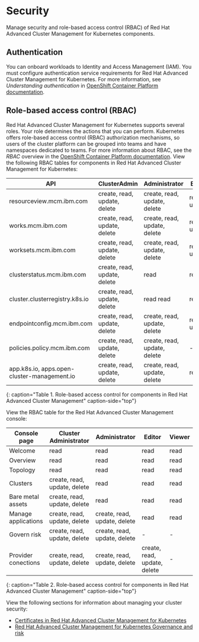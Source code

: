 # Security

Manage security and role-based access control (RBAC) of Red Hat Advanced Cluster Management for Kubernetes components.

## Authentication

You can onboard workloads to Identity and Access Management (IAM). You must configure authentication service requirements for  Red Hat Advanced Cluster Management for Kubernetes. For more information, see _Understanding authentication_ in [OpenShift Container Platform documentation](https://docs.openshift.com/container-platform/4.3/authentication/understanding-authentication.html).

## Role-based access control (RBAC)

Red Hat Advanced Cluster Management for Kubernetes supports several roles. Your role determines the actions that you can perform. Kubernetes offers role-based access control (RBAC) authorization mechanisms, so users of the cluster platform can be grouped into teams and have namespaces dedicated to teams. For more information about RBAC, see the _RBAC_ overview in the [OpenShift Container Platform documentation](https://docs.openshift.com/container-platform/4.3/authentication/using-rbac.html). View the following RBAC tables for components in Red Hat Advanced Cluster Management for Kubernetes:

| API | ClusterAdmin | Administrator | Editor | Viewer |
|-----|--------------|---------------|--------|--------|
|resourceview.mcm.ibm.com 	|create, read, update, delete 	|create, read, update, delete 	|read, update 	|read|
|works.mcm.ibm.com 	|create, read, update, delete 	|create, read, update, delete 	| read, update	| read |
|worksets.mcm.ibm.com 	|create, read, update, delete 	|create, read, update, delete 	| read, update	| read |
|clusterstatus.mcm.ibm.com 	|create, read, update, delete 	| read 	| read |	read |
|cluster.clusterregistry.k8s.io 	|create, read, update, delete 	| read 	 read |	read |
|endpointconfig.mcm.ibm.com 	|create, read, update, delete 	|create, read, update, delete 	| read, update	| read |
| policies.policy.mcm.ibm.com| create, read, update, delete     |create, read, update, delete     | -     | -     |
|app.k8s.io, apps.open-cluster-management.io| create, read, update, delete 	|create, read, update, delete| read	| read |
{: caption="Table 1. Role-based access control for components in Red Hat Advanced Cluster Management" caption-side="top"}

View the RBAC table for the Red Hat Advanced Cluster Management console:

| Console page | Cluster Administrator | Administrator | Editor | Viewer |
|--------|--------------|-------|--------|--------|
|Welcome    | read     | read    | read   | read     |
|Overview 	 | read 	 | read  	 | read	 | read |
|Topology 	 | read 	 | read 	 | read 	 | read |
|Clusters 	 |create, read, update, delete 	 | read 	 | 	read 	 | read |
|Bare metal assets | 	create, read, update, delete 	 | read 	 | read | read |
|Manage applications 	 |create, read, update, delete 	 |create, read, update, delete 	 | read   | read |
|Govern risk 	 |create, read, update, delete 	 |create, read, update, delete 	 |- 	 |- |
| Provider conections | create, read, update, delete | create, read, update, delete | create, read, update, delete | -|
{: caption="Table 2. Role-based access control for components in Red Hat Advanced Cluster Management" caption-side="top"}

View the following sections for information about managing your cluster security:

- [Certificates in Red Hat Advanced Cluster Management for Kubernetes](../cert_manager/certificates.md)
- [Red Hat Advanced Cluster Management for Kubernetes Governance and risk](../governance/compliance_intro.md)

